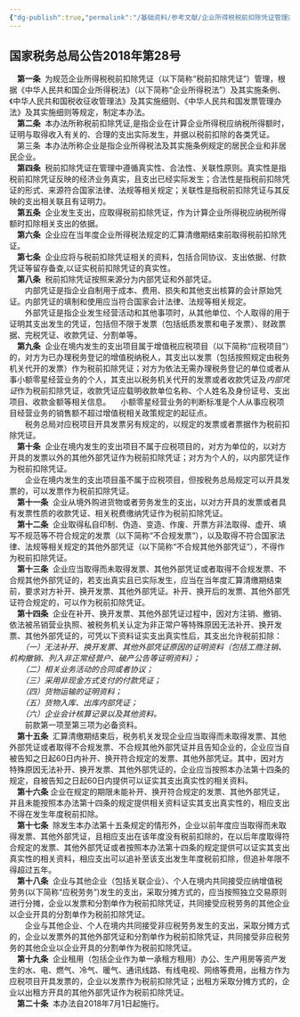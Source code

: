 ```yaml
---
{"dg-publish":true,"permalink":"/基础资料/参考文献/企业所得税税前扣除凭证管理办法/","dgPassFrontmatter":true,"noteIcon":""}
---
```



## 国家税务总局公告2018年第28号

　**第一条**  为规范企业所得税税前扣除凭证（以下简称“税前扣除凭证”）管理，根据《中华人民共和国企业所得税法》（以下简称“企业所得税法”）及其实施条例、《中华人民共和国税收征收管理法》及其实施细则、《中华人民共和国发票管理办法》及其实施细则等规定，制定本办法。  
　**第二条**  本办法所称税前扣除凭证,是指企业在计算企业所得税应纳税所得额时，证明与取得收入有关的、合理的支出实际发生，并据以税前扣除的各类凭证。  
　第三条  本办法所称企业是指企业所得税法及其实施条例规定的居民企业和非居民企业。  
　**第四条**  税前扣除凭证在管理中遵循真实性、合法性、关联性原则。真实性是指税前扣除凭证反映的经济业务真实，且支出已经实际发生；合法性是指税前扣除凭证的形式、来源符合国家法律、法规等相关规定；关联性是指税前扣除凭证与其反映的支出相关联且有证明力。  
　**第五条**  企业发生支出，应取得税前扣除凭证，作为计算企业所得税应纳税所得额时扣除相关支出的依据。  
　**第六条**  企业应在当年度企业所得税法规定的汇算清缴期结束前取得税前扣除凭证。  
　**第七条**  企业应将与税前扣除凭证相关的资料，包括合同协议、支出依据、付款凭证等留存备查,以证实税前扣除凭证的真实性。  
　**第八条**  税前扣除凭证按照来源分为内部凭证和外部凭证。  
　　内部凭证是指企业自制用于成本、费用、损失和其他支出核算的会计原始凭证。内部凭证的填制和使用应当符合国家会计法律、法规等相关规定。  
　　外部凭证是指企业发生经营活动和其他事项时，从其他单位、个人取得的用于证明其支出发生的凭证，包括但不限于发票（包括纸质发票和电子发票）、财政票据、完税凭证、收款凭证、分割单等。  
　**第九条**  企业在境内发生的支出项目属于增值税应税项目（以下简称“应税项目”）的，对方为已办理税务登记的增值税纳税人，其支出以发票（包括按照规定由税务机关代开的发票）作为税前扣除凭证；对方为依法无需办理税务登记的单位或者从事小额零星经营业务的个人，其支出以税务机关代开的发票或者收款凭证及*内部凭证*作为税前扣除凭证，收款凭证应载明收款单位名称、个人姓名及身份证号、支出项目、收款金额等相关信息。 
	　小额零星经营业务的判断标准是个人从事应税项目经营业务的销售额不超过增值税相关政策规定的起征点。  
　　税务总局对应税项目开具发票另有规定的，以规定的发票或者票据作为税前扣除凭证。  
　**第十条**  企业在境内发生的支出项目不属于应税项目的，对方为单位的，以对方开具的发票以外的其他外部凭证作为税前扣除凭证；对方为个人的，以内部凭证作为税前扣除凭证。  
　　企业在境内发生的支出项目虽不属于应税项目，但按税务总局规定可以开具发票的，可以发票作为税前扣除凭证。  
　**第十一条**  企业从境外购进货物或者劳务发生的支出，以对方开具的发票或者具有发票性质的收款凭证、相关税费缴纳凭证作为税前扣除凭证。  
　**第十二条**  企业取得私自印制、伪造、变造、作废、开票方非法取得、虚开、填写不规范等不符合规定的发票（以下简称“不合规发票”），以及取得不符合国家法律、法规等相关规定的其他外部凭证（以下简称“不合规其他外部凭证”），不得作为税前扣除凭证。  
　**第十三条**  企业应当取得而未取得发票、其他外部凭证或者取得不合规发票、不合规其他外部凭证的，若支出真实且已实际发生，应当在当年度汇算清缴期结束前，要求对方补开、换开发票、其他外部凭证。补开、换开后的发票、其他外部凭证符合规定的，可以作为税前扣除凭证。  
　**第十四条**  企业在补开、换开发票、其他外部凭证过程中，因对方注销、撤销、依法被吊销营业执照、被税务机关认定为非正常户等特殊原因无法补开、换开发票、其他外部凭证的，可凭以下资料证实支出真实性后，其支出允许税前扣除：  
　　*（一）无法补开、换开发票、其他外部凭证原因的证明资料（包括工商注销、机构撤销、列入非正常经营户、破产公告等证明资料）；  
　　（二）相关业务活动的合同或者协议；  
　　（三）采用非现金方式支付的付款凭证；  
　　（四）货物运输的证明资料；  
　　（五）货物入库、出库内部凭证；  
　　（六）企业会计核算记录以及其他资料。*  
　　前款第一项至第三项为必备资料。  
　**第十五条**  汇算清缴期结束后，税务机关发现企业应当取得而未取得发票、其他外部凭证或者取得不合规发票、不合规其他外部凭证并且告知企业的，企业应当自被告知之日起60日内补开、换开符合规定的发票、其他外部凭证。其中，因对方特殊原因无法补开、换开发票、其他外部凭证的，企业应当按照本办法第十四条的规定，自被告知之日起60日内提供可以证实其支出真实性的相关资料。  
　**第十六条** 企业在规定的期限未能补开、换开符合规定的发票、其他外部凭证，并且未能按照本办法第十四条的规定提供相关资料证实其支出真实性的，相应支出不得在发生年度税前扣除。  
　**第十七条**  除发生本办法第十五条规定的情形外，企业以前年度应当取得而未取得发票、其他外部凭证，且相应支出在该年度没有税前扣除的，在以后年度取得符合规定的发票、其他外部凭证或者按照本办法第十四条的规定提供可以证实其支出真实性的相关资料，相应支出可以追补至该支出发生年度税前扣除，但追补年限不得超过五年。  
　**第十八条**  企业与其他企业（包括关联企业）、个人在境内共同接受应纳增值税劳务(以下简称“应税劳务”)发生的支出，采取分摊方式的，应当按照独立交易原则进行分摊，企业以发票和分割单作为税前扣除凭证，共同接受应税劳务的其他企业以企业开具的分割单作为税前扣除凭证。  
　　企业与其他企业、个人在境内共同接受非应税劳务发生的支出，采取分摊方式的，企业以发票外的其他外部凭证和分割单作为税前扣除凭证，共同接受非应税劳务的其他企业以企业开具的分割单作为税前扣除凭证。  
　**第十九条**  企业租用（包括企业作为单一承租方租用）办公、生产用房等资产发生的水、电、燃气、冷气、暖气、通讯线路、有线电视、网络等费用，出租方作为应税项目开具发票的，企业以发票作为税前扣除凭证；出租方采取分摊方式的，企业以出租方开具的其他外部凭证作为税前扣除凭证。  
　**第二十条**  本办法自2018年7月1日起施行。